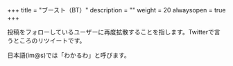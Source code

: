 +++
title = "ブースト（BT）"
description = ""
weight = 20
alwaysopen = true
+++

投稿をフォローしているユーザーに再度拡散することを指します。Twitterで言うところのリツイートです。

日本語(im@s)では「わかるわ」と呼びます。
